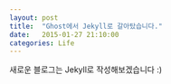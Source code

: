 ```yaml
---
layout: post
title:  "Ghost에서 Jekyll로 갈아탔습니다."
date:   2015-01-27 21:10:00
categories: Life
---
```


새로운 블로그는 Jekyll로 작성해보겠습니다 :)